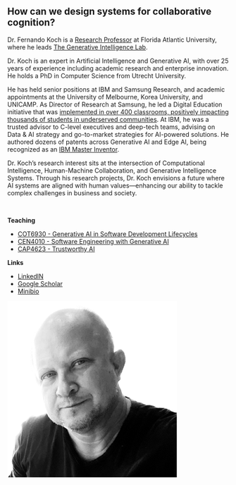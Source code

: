 

<div class="intro-section">
<div class="text-content">
<h2>How can we design systems for collaborative cognition?</h2>
<p>Dr. Fernando Koch is a <a href="https://www.fau.edu/engineering/directory/faculty/koch/">Research Professor</a> at Florida Atlantic University, where he leads <a href="http://www.generativeintelligencelab.ai">The Generative Intelligence Lab</a>.</p>

<p>Dr. Koch is an expert  in Artificial Intelligence and Generative AI, with over 25 years of experience including academic research and enterprise innovation. He holds a PhD in Computer Science from Utrecht University.</p>

<p>He has held senior positions at IBM and Samsung Research, and academic appointments at the University of Melbourne, Korea University, and UNICAMP. As Director of Research at Samsung, he led a Digital Education initiative that was <a href="https://vimeo.com/355487809">implemented in over 400 classrooms, positively impacting thousands of students in underserved communities</a>. At IBM, he was a trusted advisor to C-level executives and deep-tech teams, advising on Data & AI strategy and go-to-market strategies for AI-powered solutions. He authored dozens of patents across Generative AI and Edge AI, being recognized as an <a href="https://www.ibm.com/training/badge/master-inventor.1">IBM Master Inventor</a>.</p>

<p>Dr. Koch’s research interest sits at the intersection of Computational Intelligence, Human-Machine Collaboration, and Generative Intelligence Systems. Through his research projects, Dr. Koch envisions a future where AI systems are aligned with human values—enhancing our ability to tackle complex challenges in business and society.</p>
<p><br/></p>
<p><strong>Teaching</strong></p>
<p>
<ul>
<li><a href="https://fau.simplesyllabus.com/doc/em80vs56l/Fall-2025-1-Full-Term-COT-6930-004-Topics-in-Computer-Science?mode=view">COT6930 - Generative AI in Software Development Lifecycles</a></li>
<li><a href="https://fau.simplesyllabus.com/doc/yolipf0x2/Spring-2025-1-Full-Term-CEN-4010-001-Prin-Software-Engineering?mode=view">CEN4010 - Software Engineering with Generative AI</a></li>
<li><a href="https://www.fau.edu/engineering/eecs/pdf/syllabus-trustworthy-artificial-intelligence-fall-2024.pdf">CAP4623 - Trustworthy AI</a></li>
</ul>
</p>
<p><strong>Links</strong></p>
<p>
<ul>
<li><a href="https://www.linkedin.com/in/fkoch/">LinkedIN</a></li>
<li><a href="https://scholar.google.com/citations?hl=en&user=-jD2UDsAAAAJ&view_op=list_works&sortby=pubdate">Google Scholar</a></li>
<li><a href="./minibio.html">Minibio</a></li>
</ul>
</p>
</div>
<div class="image-content">
<img src="./images/fkoch-headshot.png" />
</div>
</div>